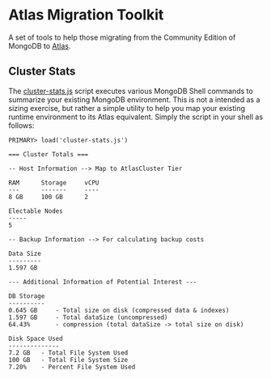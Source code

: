 # Atlas Migration Toolkit

A set of tools to help those migrating from the Community Edition of MongoDB to [Atlas](https://www.mongodb.com/cloud/atlas).

## Cluster Stats
The [cluster-stats.js](cluster-stats.js) script executes various MongoDB Shell commands to summarize your existing MongoDB environment. This is not a intended as a sizing exercise, but rather a simple utility to help you map your existing runtime environment to its Atlas equivalent. Simply the script in your shell as follows: 

```
PRIMARY> load('cluster-stats.js')

=== Cluster Totals ===

-- Host Information --> Map to AtlasCluster Tier

RAM 	 Storage 	 vCPU
--- 	 ------- 	 ----
8 GB 	 100 GB 	 2

Electable Nodes
-----
5

-- Backup Information --> For calculating backup costs

Data Size
---------
1.597 GB

--- Additional Information of Potential Interest ---

DB Storage
----------
0.645 GB 	 - Total size on disk (compressed data & indexes)
1.597 GB 	 - Total dataSize (uncompressed)
64.43% 		 - compression (total dataSize -> total size on disk)

Disk Space Used
--------------
7.2 GB 	 - Total File System Used
100 GB 	 - Total File System Size
7.20% 	 - Percent File System Used
```





